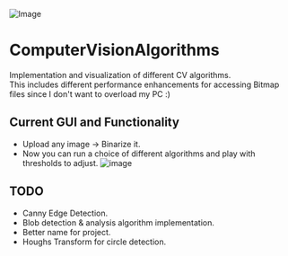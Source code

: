 ![Image](https://github.com/clusader/ComputerVisionAlgorithms/assets/34717108/5258dccb-df43-464a-9226-ede45e8b2791)

# ComputerVisionAlgorithms
Implementation and visualization of different CV algorithms.<br>
This includes different performance enhancements for accessing Bitmap files since I don't want to overload my PC :)

## Current GUI and Functionality
- Upload any image -> Binarize it.
- Now you can run a choice of different algorithms and play with thresholds to adjust.
![image](https://github.com/clusader/ComputerVisionAlgorithms/assets/34717108/594b4a86-c8d1-4976-b893-d94156621cf1)


## TODO
- Canny Edge Detection.
- Blob detection & analysis algorithm implementation.
- Better name for project.
- Houghs Transform for circle detection.
